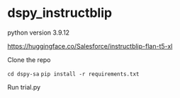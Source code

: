 # dspy_instructblip

python version 3.9.12

https://huggingface.co/Salesforce/instructblip-flan-t5-xl

Clone the repo

`cd dspy-sa`
`pip install -r requirements.txt`

Run trial.py
